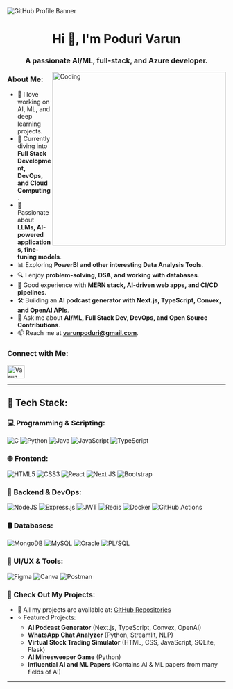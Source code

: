 
<img align="center" src="https://user-images.githubusercontent.com/74038190/225813708-98b745f2-7d22-48cf-9150-083f1b00d6c9.gif" alt="GitHub Profile Banner"/>

<h1 align="center">Hi 👋, I'm Poduri Varun</h1>
<h3 align="center">A passionate AI/ML, full-stack, and Azure developer.</h3>


<img align="right" alt="Coding" width="400" src="https://user-images.githubusercontent.com/58109796/233058941-9dd6c50a-a5ea-45fd-b788-c3bb8e00bffe.gif">


### About Me:

- 🚀 I love working on AI, ML, and deep learning projects.
- 🌱 Currently diving into **Full Stack Development, DevOps, and Cloud Computing**.
- 🤖 Passionate about **LLMs, AI-powered applications, fine-tuning models**.
- 📊 Exploring **PowerBI and other interesting Data Analysis Tools**.
- 🔍 I enjoy **problem-solving, DSA, and working with databases**.
- 🔧 Good experience with **MERN stack, AI-driven web apps, and CI/CD pipelines**.
- 🛠️ Building an **AI podcast generator with Next.js, TypeScript, Convex, and OpenAI APIs**.
- 💬 Ask me about **AI/ML, Full Stack Dev, DevOps, and Open Source Contributions**.
- 📫 Reach me at **varunpoduri@gmail.com**.

### Connect with Me:
<p align="left">
<a href="https://linkedin.com/in/varun-poduri" target="blank"><img align="center" src="https://raw.githubusercontent.com/rahuldkjain/github-profile-readme-generator/master/src/images/icons/Social/linked-in-alt.svg" alt="Varun Poduri" height="30" width="40" /></a>
</p>

---

## 🚀 Tech Stack:

### 💻 Programming & Scripting:
![C](https://img.shields.io/badge/c-%2300599C.svg?style=for-the-badge&logo=c&logoColor=white)
![Python](https://img.shields.io/badge/python-3670A0?style=for-the-badge&logo=python&logoColor=ffdd54)
![Java](https://img.shields.io/badge/java-%23ED8B00.svg?style=for-the-badge&logo=openjdk&logoColor=white)
![JavaScript](https://img.shields.io/badge/javascript-%23323330.svg?style=for-the-badge&logo=javascript&logoColor=%23F7DF1E)
![TypeScript](https://img.shields.io/badge/typescript-%23007ACC.svg?style=for-the-badge&logo=typescript&logoColor=white)

### 🌐 Frontend:
![HTML5](https://img.shields.io/badge/html5-%23E34F26.svg?style=for-the-badge&logo=html5&logoColor=white)
![CSS3](https://img.shields.io/badge/css3-%231572B6.svg?style=for-the-badge&logo=css3&logoColor=white)
![React](https://img.shields.io/badge/react-%2320232a.svg?style=for-the-badge&logo=react&logoColor=%2361DAFB)
![Next JS](https://img.shields.io/badge/Next-black?style=for-the-badge&logo=next.js&logoColor=white)
![Bootstrap](https://img.shields.io/badge/bootstrap-%238511FA.svg?style=for-the-badge&logo=bootstrap&logoColor=white)

### 🔧 Backend & DevOps:
![NodeJS](https://img.shields.io/badge/node.js-6DA55F?style=for-the-badge&logo=node.js&logoColor=white)
![Express.js](https://img.shields.io/badge/express.js-%23404d59.svg?style=for-the-badge&logo=express&logoColor=%2361DAFB)
![JWT](https://img.shields.io/badge/JWT-black?style=for-the-badge&logo=JSON%20web%20tokens)
![Redis](https://img.shields.io/badge/redis-%23DD0031.svg?style=for-the-badge&logo=redis&logoColor=white)
![Docker](https://img.shields.io/badge/docker-%230db7ed.svg?style=for-the-badge&logo=docker&logoColor=white)
![GitHub Actions](https://img.shields.io/badge/github%20actions-%232671E5.svg?style=for-the-badge&logo=githubactions&logoColor=white)

### 🛢️ Databases:
![MongoDB](https://img.shields.io/badge/MongoDB-%234ea94b.svg?style=for-the-badge&logo=mongodb&logoColor=white)
![MySQL](https://img.shields.io/badge/mysql-4479A1.svg?style=for-the-badge&logo=mysql&logoColor=white)
![Oracle](https://img.shields.io/badge/Oracle-F80000?style=for-the-badge&logo=oracle&logoColor=white)
![PL/SQL](https://img.shields.io/badge/PL%2FSQL-%23FF0000.svg?style=for-the-badge&logo=oracle&logoColor=white)

### 🎨 UI/UX & Tools:
![Figma](https://img.shields.io/badge/figma-%23F24E1E.svg?style=for-the-badge&logo=figma&logoColor=white)
![Canva](https://img.shields.io/badge/Canva-%2300C4CC.svg?style=for-the-badge&logo=Canva&logoColor=white)
![Postman](https://img.shields.io/badge/Postman-%23FF6C37.svg?style=for-the-badge&logo=postman&logoColor=white)



### 🔗 Check Out My Projects:
- 🚀 All my projects are available at: [GitHub Repositories](https://github.com/varunpoduri?tab=repositories)
- ⭐ Featured Projects:
  - **AI Podcast Generator** (Next.js, TypeScript, Convex, OpenAI)
  - **WhatsApp Chat Analyzer** (Python, Streamlit, NLP)
  - **Virtual Stock Trading Simulator** (HTML, CSS, JavaScript, SQLite, Flask)
  - **AI Minesweeper Game** (Python)
  - **Influential AI and ML Papers** (Contains AI & ML papers from many fields of AI)
  
  

---


